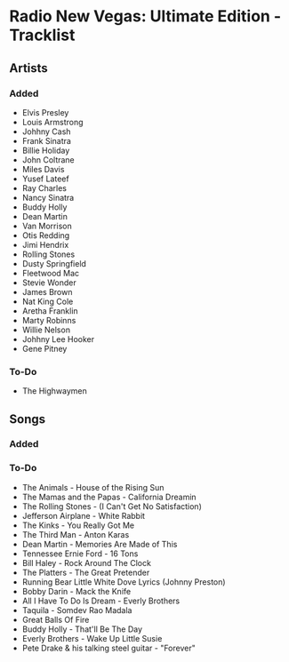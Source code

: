 # Radio New Vegas: Ultimate Edition - Tracklist

## Artists

### Added
- Elvis Presley
- Louis Armstrong
- Johhny Cash
- Frank Sinatra
- Billie Holiday
- John Coltrane
- Miles Davis
- Yusef Lateef
- Ray Charles
- Nancy Sinatra
- Buddy Holly
- Dean Martin
- Van Morrison
- Otis Redding
- Jimi Hendrix
- Rolling Stones
- Dusty Springfield
- Fleetwood Mac
- Stevie Wonder
- James Brown
- Nat King Cole
- Aretha Franklin
- Marty Robinns
- Willie Nelson
- Johhny Lee Hooker
- Gene Pitney

### To-Do
- The Highwaymen 

## Songs

### Added

### To-Do
- The Animals - House of the Rising Sun
- The Mamas and the Papas - California Dreamin
- The Rolling Stones - (I Can't Get No Satisfaction)
- Jefferson Airplane - White Rabbit
- The Kinks - You Really Got Me
- The Third Man - Anton Karas
- Dean Martin - Memories Are Made of This
- Tennessee Ernie Ford - 16 Tons
- Bill Haley - Rock Around The Clock
- The Platters - The Great Pretender
- Running Bear Little White Dove Lyrics (Johnny Preston)
- Bobby Darin - Mack the Knife
- All I Have To Do Is Dream - Everly Brothers
- Taquila - Somdev Rao Madala
- Great Balls Of Fire
- Buddy Holly - That'll Be The Day
- Everly Brothers - Wake Up Little Susie
- Pete Drake & his talking steel guitar - "Forever"